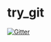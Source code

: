 # try_git

[![Gitter](https://badges.gitter.im/Join%20Chat.svg)](https://gitter.im/Ausar1/try_git?utm_source=badge&utm_medium=badge&utm_campaign=pr-badge&utm_content=badge)